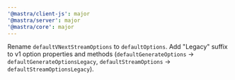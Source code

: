 ```yaml
---
'@mastra/client-js': major
'@mastra/server': major
'@mastra/core': major
---
```


Rename `defaultVNextStreamOptions` to `defaultOptions`. Add "Legacy" suffix to v1 option properties and methods (`defaultGenerateOptions` → `defaultGenerateOptionsLegacy`, `defaultStreamOptions` → `defaultStreamOptionsLegacy`).
